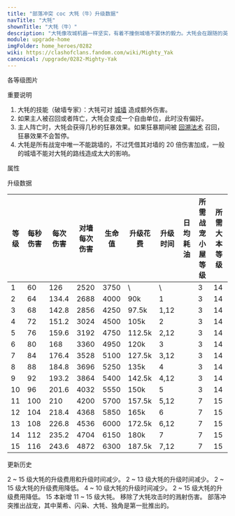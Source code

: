 ```yaml
---
title: "部落冲突 coc 大牦（牛）升级数据"
navTitle: "大牦"
shownTitle: "大牦（牛）"
description: "大牦像攻城机器一样坚实，有着不撞倒城墙不罢休的毅力。大牦会在跟随的英雄被击倒时陷入狂怒。"
module: upgrade-home
imgFolder: home_heroes/0282
wiki: https://clashofclans.fandom.com/wiki/Mighty_Yak
canonical: /upgrade/0282-Mighty-Yak
---
```


<UnitInfo :folder="$frontmatter.imgFolder" imgSrc="Mighty_Yak_info.png" :imgAlt="$frontmatter.navTitle" :description="$frontmatter.description" />

<SmallTitle>各等级图片</SmallTitle>

<Panel>
    <UnitImgGroup :folder="$frontmatter.imgFolder">
        <UnitImg imgTitle="所有等级" imgSrc="Mighty_Yak_field.png" />
    </UnitImgGroup>
</Panel>

<SmallTitle>重要说明</SmallTitle>

1. 大牦的技能（破墙专家）：大牦可对 [城墙](/upgrade/0300-Walls) 造成额外伤害。
2. 如果主人被召回或者阵亡，大牦会变成一个自由单位，此时没有偏好。
3. 主人阵亡时，大牦会获得几秒的狂暴效果。如果狂暴期间被 [回溯法术](/upgrade/0107-Recall-Spell) 召回，狂暴效果不会暂停。
4. 大牦是所有战宠中唯一不能跳墙的，不过凭借其对墙的 20 倍伤害加成，一般的城墙不能对大牦的路线造成太大的影响。

<SmallTitle>属性</SmallTitle>

<UnitProperties>
    <UnitProperty pKey="攻击偏好" pValue="距离英雄 7 格内的目标" />
    <UnitProperty pKey="伤害类型" pValue="单体伤害" />
    <UnitProperty pKey="攻击的目标" pValue="仅地面目标" />
    <UnitProperty pKey="伤害加成" pValue="对墙 20 倍伤害" />
    <UnitProperty pKey="移动速度" pValue="3 格/秒" />
    <UnitProperty pKey="攻击速度" pValue="2.1 秒/次" />
    <UnitProperty pKey="攻击距离" pValue="1.2 格" />
    <UnitProperty pKey="重新锁定目标的延时" pValue="0.1 秒" />
    <UnitProperty pKey="主人死亡后的加成" pValue="狂暴法术" />
    <UnitProperty pKey="狂暴持续时间" pValue="8 秒" />
    <UnitProperty pKey="移动速度增加" pValue="2 格/秒" />
    <UnitProperty pKey="伤害增加" pValue="70%" />
    <UnitProperty pKey="所需战宠小屋等级" pValue="3" />
    <UnitProperty pKey="所需大本等级" pValue="14" />
</UnitProperties>

<SmallTitle>升级数据</SmallTitle>

<script setup>
const tableExtraInfo = [
    {
        "column": 5,
        "type": "cost",
        "gpClass": "research",
        "icon": "Dark_Elixir"
    },
    {
        "column": 6,
        "type": "time",
        "gpClass": "research"
    },
    {
        "column": 7,
        "type": "dailyCost",
        "icon": "Dark_Elixir"
    }
];
</script>

<UnitTable :tableExtraInfo="tableExtraInfo">

| 等级 | 每秒伤害 | 每次伤害 |对墙<br>每次伤害| 生命值 | 升级花费 | 升级时间 | 日均耗油 |所需战宠<br>小屋等级|所需<br>大本等级|
| ---- |   ----  |   ----  |      ----     |  ---   |   ----  |   ---   |   ---   |        ---        |      ----     |
|   1  |    60   |  126    |      2520     |  3750  |      \  |   \     |         |         3         |       14      |
|   2  |    64   |  134.4  |      2688     |  4000  |    90k  |   1     |         |         3         |       14      |
|   3  |    68   |  142.8  |      2856     |  4250  |  97.5k  |   1,12  |         |         3         |       14      |
|   4  |    72   |  151.2  |      3024     |  4500  |   105k  |   2     |         |         3         |       14      |
|   5  |    76   |  159.6  |      3192     |  4750  | 112.5k  |   2,12  |         |         3         |       14      |
|   6  |    80   |  168    |      3360     |  4950  |   120k  |   3     |         |         3         |       14      |
|   7  |    84   |  176.4  |      3528     |  5100  | 127.5k  |   3,12  |         |         3         |       14      |
|   8  |    88   |  184.8  |      3696     |  5250  |   135k  |   4     |         |         3         |       14      |
|   9  |    92   |  193.2  |      3864     |  5400  | 142.5k  |   4,12  |         |         3         |       14      |
|  10  |    96   |  201.6  |      4032     |  5550  |   150k  |   5     |         |         3         |       14      |
|  11  |   100   |  210    |      4200     |  5700  | 157.5k  |   5,12  |         |         7         |       15      |
|  12  |   104   |  218.4  |      4368     |  5850  |   165k  |   6     |         |         7         |       15      |
|  13  |   108   |  226.8  |      4536     |  6000  | 172.5k  |   6,12  |         |         7         |       15      |
|  14  |   112   |  235.2  |      4704     |  6150  |   180k  |   7     |         |         7         |       15      |
|  15  |   116   |  243.6  |      4872     |  6300  | 187.5k  |   7,12  |         |         7         |       15      |
</UnitTable>

<SmallTitle>更新历史</SmallTitle>

<Timeline>
    <TimelineItem date="2024/11/25">
        <TimelineRow>2 ~ 15 级大牦的升级费用和升级时间减少。</TimelineRow>
    </TimelineItem>
    <TimelineItem date="2024/06/18">
        <TimelineRow>2 ~ 13 级大牦的升级时间减少。</TimelineRow>
        <TimelineRow>2 ~ 15 级大牦的升级费用降低。</TimelineRow>
    </TimelineItem>
    <TimelineItem date="2023/12/12">
        <TimelineRow>4 ~ 10 级大牦的升级时间减少。</TimelineRow>
        <TimelineRow>2 ~ 15 级大牦的升级费用降低。</TimelineRow>
    </TimelineItem>
    <TimelineItem date="2023/06/12">
        <TimelineRow>15 本新增 11 ~ 15 级大牦。</TimelineRow>
    </TimelineItem>
    <TimelineItem date="2021/09/27">
        <TimelineRow>移除了大牦攻击时的溅射伤害。</TimelineRow>
    </TimelineItem>
    <TimelineItem date="2021/04/12">
        <TimelineRow>部落冲突推出战宠，其中莱希、闪枭、大牦、独角是第一批推出的。</TimelineRow>
    </TimelineItem>
    <TimelineItem :historyBottom="true" />
</Timeline>